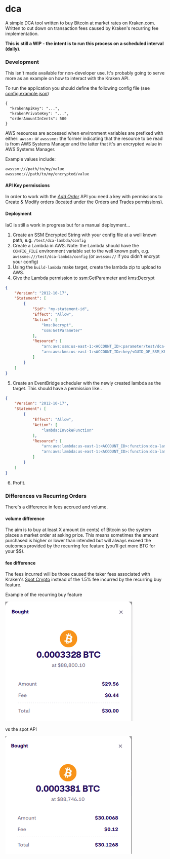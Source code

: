 # dca

A simple DCA tool written to buy Bitcoin at market rates on Kraken.com. Written to cut down on transaction fees caused by 
Kraken's recurring fee implementation. 

**This is still a WIP - the intent is to run this process on a scheduled interval (daily)**.

### Development

This isn't made available for non-developer use. It's probably going to serve more as an example on how to interact
with the Kraken API.

To run the application you should define the following config file (see [config.example.json](config.example.json))

```json5
{
  "krakenApiKey": "...",
  "krakenPrivateKey": "...",
  "orderAmountInCents": 500
}
```

AWS resources are accessed when environment variables are prefixed with either: `awssm:` or `awsssme:` the former indicating
that the resource to be read is from AWS Systems Manager and the latter that it's an encrypted value in AWS Systems Manager. 

Example values include:

```text
awsssm:///path/to/my/value
awsssme:///path/to/my/encrypted/value
```

#### API Key permissions

In order to work with the *[Add Order](https://docs.kraken.com/api/docs/rest-api/add-order/)* API you need a key with permissions
to Create & Modify orders (located under the Orders and Trades permissions).


#### Deployment

IaC is still a work in progress but for a manual deployment...

1. Create an SSM Encrypted String with your config file at a well known path, e.g. `/test/dca-lambda/config`
2. Create a Lambda in AWS. Note: the Lambda should have the `CONFIG_FILE` environment variable set to the well known path,
e.g. `awsssme:///test/dca-lambda/config` (or `awsssm://` if you didn't encrypt your config)
3. Using the `build-lambda` make target, create the lambda zip to upload to AWS.
4. Give the Lambda permission to ssm:GetParameter and kms:Decrypt

```json
{
	"Version": "2012-10-17",
	"Statement": [
		{
			"Sid": "my-statement-id",
			"Effect": "Allow",
			"Action": [
				"kms:Decrypt",
				"ssm:GetParameter"
			],
			"Resource": [
				"arn:aws:ssm:us-east-1:<ACCOUNT_ID>:parameter/test/dca-lambda/config",
				"arn:aws:kms:us-east-1:<ACCOUNT_ID>:key/<GUID_OF_SSM_KEY>"
			]
		}
	]
}
```

5. Create an EventBridge scheduler with the newly created lambda as the target. This should have a permission like..

```json
{
    "Version": "2012-10-17",
    "Statement": [
        {
            "Effect": "Allow",
            "Action": [
                "lambda:InvokeFunction"
            ],
            "Resource": [
                "arn:aws:lambda:us-east-1:<ACCOUNT_ID>:function:dca-lambda:*",
                "arn:aws:lambda:us-east-1:<ACCOUNT_ID>:function:dca-lambda"
            ]
        }
    ]
}
```

6. Profit. 

### Differences vs Recurring Orders

There's a difference in fees accrued and volume. 

#### volume difference

The aim is to buy at least X amount (in cents) of Bitcoin so the system places a market order at asking price. 
This means sometimes the amount purchased is higher or lower than intended but will always exceed the outcomes provided
by the recurring fee feature (you'll get more BTC for your $$).

#### fee difference

The fees incurred will be those caused the taker fees associated with Kraken's [Spot Crypto](https://www.kraken.com/features/fee-schedule)
instead of the 1.5% fee incurred by the recurring buy feature.


Example of the recurring buy feature

<img src="docs/imgs/recurring-buy-example.png" />

vs the spot API

<img src="docs/imgs/market-order-example.png" />

